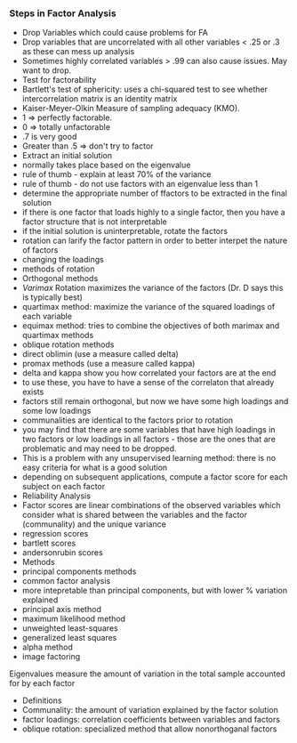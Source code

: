 ### Steps in Factor Analysis
- Drop Variables which could cause problems for FA
 - Drop variables that are uncorrelated with all other variables < .25 or .3 as these can mess up analysis
 - Sometimes highly correlated variables > .99 can also cause issues.   May want to drop.
- Test for factorability
 - Bartlett's test of sphericity: uses a chi-squared test to see whether intercorrelation matrix is an identity matrix
 - Kaiser-Meyer-Olkin Measure of sampling adequacy (KMO).  
  - 1 => perfectly factorable. 
  - 0 => totally unfactorable
  - .7 is very good
  - Greater than .5 => don't try to factor
- Extract an initial solution
 - normally takes place based on the eigenvalue
 - rule of thumb - explain at least 70% of the variance
 - rule of thumb - do not use factors with an eigenvalue less than 1
 - determine the appropriate number of ffactors to be extracted in the final solution
 - if there is one factor that loads highly to a single factor, then you have a factor structure that is not interpretable
- if the initial solution is uninterpretable, rotate the factors
 - rotation can larify the factor pattern in order to better interpet the nature of factors
 - changing the loadings
 - methods of rotation
  - Orthogonal methods
   - *Varimax* Rotation maximizes the variance of the factors (Dr. D says this is typically best)
   - quartimax method: maximize the variance of the squared loadings of each variable
   - equimax method: tries to combine the objectives of both marimax and quartimax methods
  - oblique rotation methods
   - direct oblimin (use a measure called delta)
   - promax methods (use a measure called kappa)
   - delta and kappa show you how correlated your factors are at the end
   - to use these, you have to have a sense of the correlaton that already exists
 - factors still remain orthogonal, but now we have some high loadings and some low loadings
 - communalities are identical to the factors prior to rotation
 - you may find that there are some variables that have high loadings in two factors or low loadings in all factors - those are the ones that are problematic and may need to be dropped.
  - This is a problem with any unsupervised learning method: there is no easy criteria for what is a good solution
- depending on subsequent applications, compute a factor score for each subject on each factor
- Reliability Analysis
- Factor scores are linear combinations of the observed variables which consider what is shared between the variables and the factor (communality) and the unique variance
 - regression scores
 - bartlett scores
 - andersonrubin scores
- Methods
 - principal components methods
 - common factor analysis
  - more intepretable than principal components, but with lower % variation explained
  - principal axis method
  - maximum likelihood method
 - unweighted least-squares
 - generalized least squares
 - alpha method
 - image factoring

Eigenvalues measure the amount of variation in the total sample accounted for by each factor

- Definitions
 - Communality: the amount of variation explained by the factor solution
 - factor loadings: correlation coefficients between variables and factors
 - oblique rotation: specialized method that allow nonorthoganal factors
